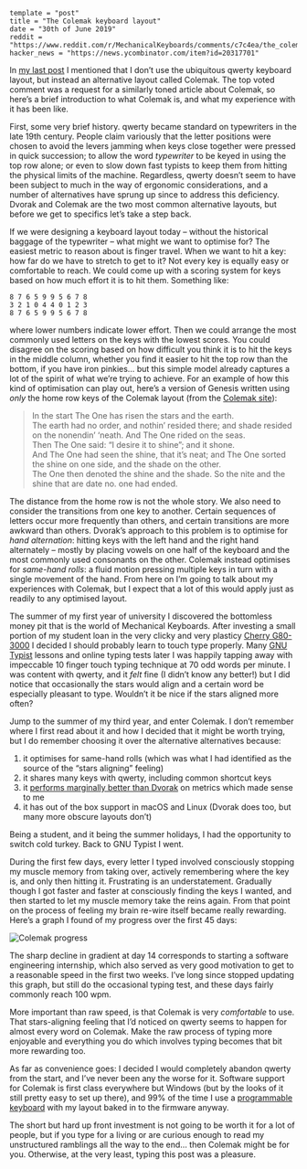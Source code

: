 ```
template = "post"
title = "The Colemak keyboard layout"
date = "30th of June 2019"
reddit = "https://www.reddit.com/r/MechanicalKeyboards/comments/c7c4ea/the_colemak_keyboard_layout_or_one_weird_trick_to/"
hacker_news = "https://news.ycombinator.com/item?id=20317701"
```

In [my last post][] I mentioned that I don’t use the ubiquitous <span class=sc>qwerty</span> keyboard layout, but instead an alternative layout called Colemak. The top voted comment was a request for a similarly toned article about Colemak, so here’s a brief introduction to what Colemak is, and what my experience with it has been like.

First, some very brief history. <span class=sc>qwerty</span> became standard on typewriters in the late 19th century. People claim variously that the letter positions were chosen to avoid the levers jamming when keys close together were pressed in quick succession; to allow the word *typewriter* to be keyed in using the top row alone; or even to slow down fast typists to keep them from hitting the physical limits of the machine. Regardless, <span class=sc>qwerty</span> doesn’t seem to have been subject to much in the way of ergonomic considerations, and a number of alternatives have sprung up since to address this deficiency. Dvorak and Colemak are the two most common alternative layouts, but before we get to specifics let’s take a step back.

If we were designing a keyboard layout today – without the historical baggage of the typewriter – what might we want to optimise for? The easiest metric to reason about is finger travel. When we want to hit a key: how far do we have to stretch to get to it? Not every key is equally easy or comfortable to reach. We could come up with a scoring system for keys based on how much effort it is to hit them. Something like:

    8 7 6 5 9 9 5 6 7 8
    3 2 1 0 4 4 0 1 2 3
    8 7 6 5 9 9 5 6 7 8

where lower numbers indicate lower effort. Then we could arrange the most commonly used letters on the keys with the lowest scores. You could disagree on the scoring based on how difficult you think it is to hit the keys in the middle column, whether you find it easier to hit the top row than the bottom, if you have iron pinkies… but this simple model already captures a lot of the spirit of what we’re trying to achieve. For an example of how this kind of optimisation can play out, here’s a version of Genesis written using *only* the home row keys of the Colemak layout (from the [Colemak site][]):

> In the start The One has risen the stars and the earth.\
> The earth had no order, and nothin’ resided there; and shade resided on the nonendin’ ‘neath. And The One rided on the seas.\
> Then The One said: “I desire it to shine”; and it shone.\
> And The One had seen the shine, that it’s neat; and The One sorted the shine on one side, and the shade on the other.\
> The One then denoted the shine and the shade. So the nite and the shine that are date no. one had ended.

The distance from the home row is not the whole story. We also need to consider the transitions from one key to another. Certain sequences of letters occur more frequently than others, and certain transitions are more awkward than others. Dvorak’s approach to this problem is to optimise for *hand alternation*: hitting keys with the left hand and the right hand alternately – mostly by placing vowels on one half of the keyboard and the most commonly used consonants on the other. Colemak instead optimises for *same-hand rolls*: a fluid motion pressing multiple keys in turn with a single movement of the hand. From here on I’m going to talk about my experiences with Colemak, but I expect that a lot of this would apply just as readily to any optimised layout.

The summer of my first year of university I discovered the bottomless money pit that is the world of Mechanical Keyboards. After investing a small portion of my student loan in the very clicky and very plasticy [Cherry G80-3000][] I decided I should probably learn to touch type properly. Many [GNU Typist][] lessons and online typing tests later I was happily tapping away with impeccable 10 finger touch typing technique at 70 odd words per minute. I was content with <span class=sc>qwerty</span>, and it *felt* fine (I didn’t know any better!) but I did notice that occasionally the stars would align and a certain word be especially pleasant to type. Wouldn’t it be nice if the stars aligned more often?

Jump to the summer of my third year, and enter Colemak. I don’t remember where I first read about it and how I decided that it might be worth trying, but I do remember choosing it over the alternative alternatives because:

1. it optimises for same-hand rolls (which was what I had identified as the source of the “stars aligning” feeling)
2. it shares many keys with <span class=sc>qwerty</span>, including common shortcut keys
3. it [performs marginally better than Dvorak][] on metrics which made sense to me
4. it has out of the box support in macOS and Linux (Dvorak does too, but many more obscure layouts don’t)

Being a student, and it being the summer holidays, I had the opportunity to switch cold turkey. Back to GNU Typist I went.

During the first few days, every letter I typed involved consciously stopping my muscle memory from taking over, actively remembering where the key is, and only then hitting it. Frustrating is an understatement. Gradually though I got faster and faster at consciously finding the keys I wanted, and then started to let my muscle memory take the reins again. From that point on the process of feeling my brain re-wire itself became really rewarding. Here’s a graph I found of my progress over the first 45 days:

![Colemak progress](/images/colemak-progress.png)

The sharp decline in gradient at day 14 corresponds to starting a software engineering internship, which also served as very good motivation to get to a reasonable speed in the first two weeks. I’ve long since stopped updating this graph, but still do the occasional typing test, and these days fairly commonly reach 100 <span class=sc>wpm</span>.

More important than raw speed, is that Colemak is very *comfortable* to use. That stars-aligning feeling that I’d noticed on <span class=sc>qwerty</span> seems to happen for almost every word on Colemak. Make the raw process of typing more enjoyable and everything you do which involves typing becomes that bit more rewarding too.

As far as convenience goes: I decided I would completely abandon <span class=sc>qwerty</span> from the start, and I’ve never been any the worse for it. Software support for Colemak is first class everywhere but Windows (but by the looks of it still pretty easy to set up there), and 99% of the time I use a [programmable keyboard][my last post] with my layout baked in to the firmware anyway.

The short but hard up front investment is not going to be worth it for a lot of people, but if you type for a living or are curious enough to read my unstructured ramblings all the way to the end… then Colemak might be for you. Otherwise, at the very least, typing this post was a pleasure.

[my last post]: 48-keys-are-plenty
[Colemak site]: https://colemak.com/Fun
[Cherry G80-3000]: https://www.cherry.co.uk/cherry-g80-3000.html
[GNU Typist]: https://www.gnu.org/savannah-checkouts/gnu/gtypist/gtypist.html
[performs marginally better than Dvorak]: http://mkweb.bcgsc.ca/carpalx/?colemak
